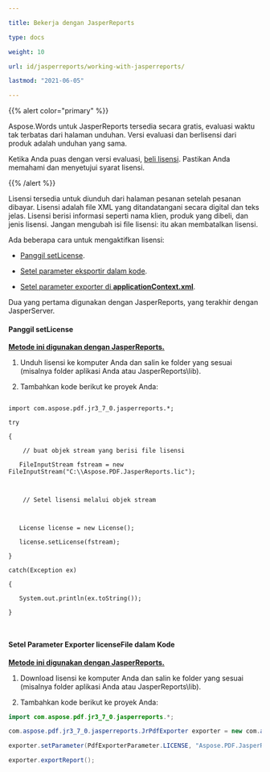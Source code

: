 ```yaml
---

title: Bekerja dengan JasperReports

type: docs

weight: 10

url: id/jasperreports/working-with-jasperreports/

lastmod: "2021-06-05"

---
```




{{% alert color="primary" %}}



Aspose.Words untuk JasperReports tersedia secara gratis, evaluasi waktu tak terbatas dari halaman unduhan. Versi evaluasi dan berlisensi dari produk adalah unduhan yang sama.



Ketika Anda puas dengan versi evaluasi, [beli lisensi](http://www.aspose.com/purchase/default.aspx). Pastikan Anda memahami dan menyetujui syarat lisensi.



{{% /alert %}}



Lisensi tersedia untuk diunduh dari halaman pesanan setelah pesanan dibayar. Lisensi adalah file XML yang ditandatangani secara digital dan teks jelas. Lisensi berisi informasi seperti nama klien, produk yang dibeli, dan jenis lisensi. Jangan mengubah isi file lisensi: itu akan membatalkan lisensi.



Ada beberapa cara untuk mengaktifkan lisensi:



- [Panggil setLicense](/pdf/jasperreports/working-with-jasperreports/#call-setlicense).


- [Setel parameter eksportir dalam kode](/pdf/jasperreports/working-with-jasperreports/#set-the-licensefile-exporter-parameter-in-the-code).

- [Setel parameter exporter di **applicationContext.xml**](/pdf/jasperreports/working-with-jasperserver/).



Dua yang pertama digunakan dengan JasperReports, yang terakhir dengan JasperServer.

#### **Panggil setLicense**

<ins> **Metode ini digunakan dengan JasperReports.**



1. Unduh lisensi ke komputer Anda dan salin ke folder yang sesuai (misalnya folder aplikasi Anda atau JasperReports\lib).

2. Tambahkan kode berikut ke proyek Anda:



```

import com.aspose.pdf.jr3_7_0.jasperreports.*;

try

{ 

    // buat objek stream yang berisi file lisensi

   FileInputStream fstream = new FileInputStream("C:\\Aspose.PDF.JasperReports.lic");  



    // Setel lisensi melalui objek stream

 

   License license = new License();

   license.setLicense(fstream);

}

catch(Exception ex)

{

   System.out.println(ex.toString());

}



```



#### **Setel Parameter Exporter licenseFile dalam Kode**



<ins> **Metode ini digunakan dengan JasperReports.**



1. Download lisensi ke komputer Anda dan salin ke folder yang sesuai (misalnya folder aplikasi Anda atau JasperReports\lib).

2. Tambahkan kode berikut ke proyek Anda:

```java
import com.aspose.pdf.jr3_7_0.jasperreports.*;

com.aspose.pdf.jr3_7_0.jasperreports.JrPdfExporter exporter = new com.aspose.pdf.jr3_7_0.jasperreports.JrPdfExporter();

exporter.setParameter(PdfExporterParameter.LICENSE, "Aspose.PDF.JasperReports.lic");

exporter.exportReport();
```